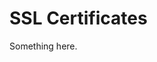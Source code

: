 [title]: # (SSL Certificates)
[tags]: # (XXX)
[priority]: # (2035)
# SSL Certificates
Something here.

